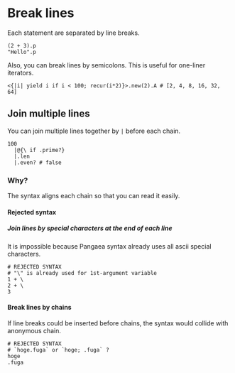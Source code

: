 # Break lines

Each statement are separated by line breaks.

```pangaea
(2 + 3).p
"Hello".p
```

Also, you can break lines by semicolons. This is useful for one-liner iterators.

```pangaea
<{|i| yield i if i < 100; recur(i*2)}>.new(2).A # [2, 4, 8, 16, 32, 64]
```

## Join multiple lines

You can join multiple lines together by `|` before each chain.

```pangaea
100
  |@{\ if .prime?}
  |.len
  |.even? # false
```

### Why?

The syntax aligns each chain so that you can read it easily.

#### Rejected syntax

##### Join lines by special characters at the end of each line

It is impossible because Pangaea syntax already uses all ascii special characters.

```
# REJECTED SYNTAX
# "\" is already used for 1st-argument variable
1 + \
2 + \
3
```

#### Break lines by chains

If line breaks could be inserted before chains, the syntax would collide with anonymous chain.

```
# REJECTED SYNTAX
# `hoge.fuga` or `hoge; .fuga` ?
hoge
.fuga
```
